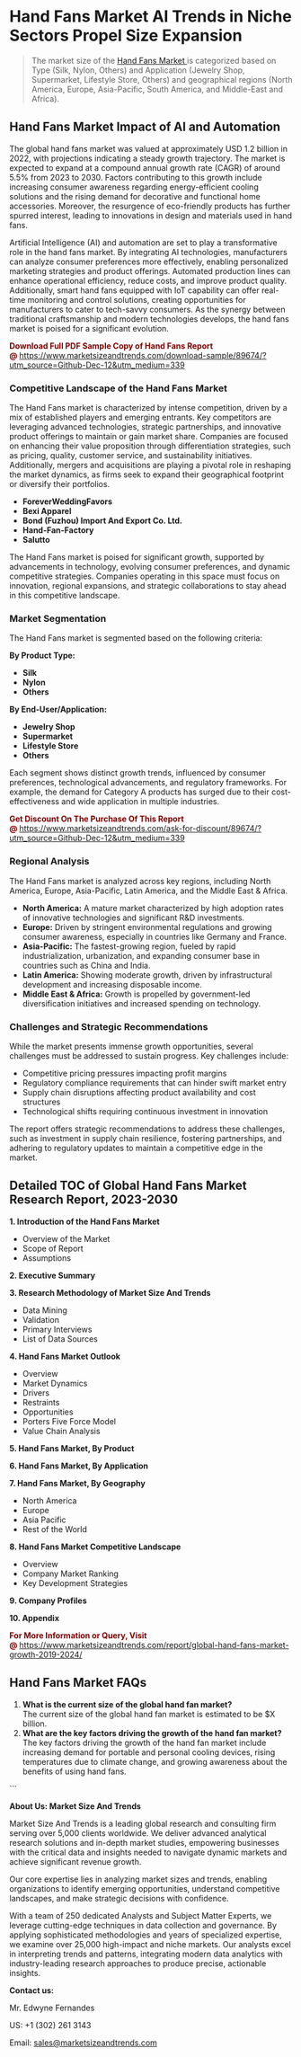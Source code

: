 <H1>Hand Fans Market AI Trends in Niche Sectors Propel Size Expansion</H1><blockquote><p>The market size of the <a href="https://www.marketsizeandtrends.com/download-sample/89674/?utm_source=Github-Dec-12&amp;utm_medium=339" target="_blank">Hand Fans Market </a>is categorized based on Type (Silk, Nylon, Others) and Application (Jewelry Shop, Supermarket, Lifestyle Store, Others) and geographical regions (North America, Europe, Asia-Pacific, South America, and Middle-East and Africa).</p></blockquote><p><h2>Hand Fans Market Impact of AI and Automation</h2><p>The global hand fans market was valued at approximately USD 1.2 billion in 2022, with projections indicating a steady growth trajectory. The market is expected to expand at a compound annual growth rate (CAGR) of around 5.5% from 2023 to 2030. Factors contributing to this growth include increasing consumer awareness regarding energy-efficient cooling solutions and the rising demand for decorative and functional home accessories. Moreover, the resurgence of eco-friendly products has further spurred interest, leading to innovations in design and materials used in hand fans.</p><p>Artificial Intelligence (AI) and automation are set to play a transformative role in the hand fans market. By integrating AI technologies, manufacturers can analyze consumer preferences more effectively, enabling personalized marketing strategies and product offerings. Automated production lines can enhance operational efficiency, reduce costs, and improve product quality. Additionally, smart hand fans equipped with IoT capability can offer real-time monitoring and control solutions, creating opportunities for manufacturers to cater to tech-savvy consumers. As the synergy between traditional craftsmanship and modern technologies develops, the hand fans market is poised for a significant evolution.</p></p><p><strong><span style="color: #800000;">Download Full PDF Sample Copy of Hand Fans Report @</span>&nbsp;</strong><a href="https://www.marketsizeandtrends.com/download-sample/89674/?utm_source=Github-Dec-12&amp;utm_medium=339">https://www.marketsizeandtrends.com/download-sample/89674/?utm_source=Github-Dec-12&amp;utm_medium=339</a></p><h3>Competitive Landscape of the Hand Fans Market</h3><p>The Hand Fans market is characterized by intense competition, driven by a mix of established players and emerging entrants. Key competitors are leveraging advanced technologies, strategic partnerships, and innovative product offerings to maintain or gain market share. Companies are focused on enhancing their value proposition through differentiation strategies, such as pricing, quality, customer service, and sustainability initiatives. Additionally, mergers and acquisitions are playing a pivotal role in reshaping the market dynamics, as firms seek to expand their geographical footprint or diversify their portfolios.</p><p><strong><p><ul><li>ForeverWeddingFavors </li><li> Bexi Apparel </li><li> Bond (Fuzhou) Import And Export Co. Ltd. </li><li> Hand-Fan-Factory </li><li> Salutto</p></li></ul></p></strong></p><p>The Hand Fans market is poised for significant growth, supported by advancements in technology, evolving consumer preferences, and dynamic competitive strategies. Companies operating in this space must focus on innovation, regional expansions, and strategic collaborations to stay ahead in this competitive landscape.</p><h3>Market Segmentation</h3><p>The Hand Fans market is segmented based on the following criteria:</p><p><strong>By Product Type:</strong></p><p><strong><p><ul><li>Silk </li><li> Nylon </li><li> Others</p></li></ul></p></strong></p><p><strong>By End-User/Application:</strong></p><p><strong><p><ul><li>Jewelry Shop </li><li> Supermarket </li><li> Lifestyle Store </li><li> Others</p></li></ul></p></strong></p><p>Each segment shows distinct growth trends, influenced by consumer preferences, technological advancements, and regulatory frameworks. For example, the demand for Category A products has surged due to their cost-effectiveness and wide application in multiple industries.</p><p><strong><span style="color: #800000;">Get Discount On The Purchase Of This Report @&nbsp;</span></strong><a href="https://www.marketsizeandtrends.com/ask-for-discount/89674/?utm_source=Github-Dec-12&amp;utm_medium=339">https://www.marketsizeandtrends.com/ask-for-discount/89674/?utm_source=Github-Dec-12&amp;utm_medium=339</a></p><h3>Regional Analysis</h3><p>The Hand Fans market is analyzed across key regions, including North America, Europe, Asia-Pacific, Latin America, and the Middle East &amp; Africa.</p><ul><li><strong>North America:</strong> A mature market characterized by high adoption rates of innovative technologies and significant R&amp;D investments.</li><li><strong>Europe:</strong> Driven by stringent environmental regulations and growing consumer awareness, especially in countries like Germany and France.</li><li><strong>Asia-Pacific:</strong> The fastest-growing region, fueled by rapid industrialization, urbanization, and expanding consumer base in countries such as China and India.</li><li><strong>Latin America:</strong> Showing moderate growth, driven by infrastructural development and increasing disposable income.</li><li><strong>Middle East &amp; Africa:</strong> Growth is propelled by government-led diversification initiatives and increased spending on technology.</li></ul><h3>Challenges and Strategic Recommendations</h3><p>While the market presents immense growth opportunities, several challenges must be addressed to sustain progress. Key challenges include:</p><ul><li>Competitive pricing pressures impacting profit margins</li><li>Regulatory compliance requirements that can hinder swift market entry</li><li>Supply chain disruptions affecting product availability and cost structures</li><li>Technological shifts requiring continuous investment in innovation</li></ul><p>The report offers strategic recommendations to address these challenges, such as investment in supply chain resilience, fostering partnerships, and adhering to regulatory updates to maintain a competitive edge in the market.</p><h2>Detailed TOC of Global Hand Fans Market Research Report, 2023-2030</h2><p><strong>1. Introduction of the Hand Fans Market</strong></p><ul><li>Overview of the Market</li><li>Scope of Report</li><li>Assumptions&nbsp;</li></ul><p><strong>2. Executive Summary</strong></p><p><strong>3. Research Methodology of <strong>Market Size And Trends</strong></strong></p><ul><li>Data Mining</li><li>Validation</li><li>Primary Interviews</li><li>List of Data Sources&nbsp;</li></ul><p><strong>4. Hand Fans Market Outlook</strong></p><ul><li>Overview</li><li>Market Dynamics</li><li>Drivers</li><li>Restraints</li><li>Opportunities</li><li>Porters Five Force Model</li><li>Value Chain Analysis&nbsp;</li></ul><p><strong>5. Hand Fans Market, By Product</strong></p><p><strong>6. Hand Fans Market, By Application</strong></p><p><strong>7. Hand Fans Market, By Geography</strong></p><ul><li>North America</li><li>Europe</li><li>Asia Pacific</li><li>Rest of the World&nbsp;</li></ul><p><strong>8. Hand Fans Market Competitive Landscape</strong></p><ul><li>Overview</li><li>Company Market Ranking</li><li>Key Development Strategies&nbsp;</li></ul><p><strong>9. Company Profiles</strong></p><p><strong>10. Appendix</strong></p><p><strong><span style="color: #800000;">For More Information or Query, Visit @&nbsp;</span></strong><a href="https://www.marketsizeandtrends.com/report/global-hand-fans-market-growth-2019-2024/">https://www.marketsizeandtrends.com/report/global-hand-fans-market-growth-2019-2024/</a></p><p> <h2>Hand Fans Market FAQs</h1> <ol> <li><strong>What is the current size of the global hand fan market?</strong><br>The current size of the global hand fan market is estimated to be $X billion.</li> <li><strong>What are the key factors driving the growth of the hand fan market?</strong><br>The key factors driving the growth of the hand fan market include increasing demand for portable and personal cooling devices, rising temperatures due to climate change, and growing awareness about the benefits of using hand fans.</li> <!-- Additional FAQs and answers go here --> </ol></body></html>```</p><p><strong>About Us:&nbsp;Market Size And Trends</strong></p><p>Market Size And Trends&nbsp;is a leading global research and consulting firm serving over 5,000 clients worldwide. We deliver advanced analytical research solutions and in-depth market studies, empowering businesses with the critical data and insights needed to navigate dynamic markets and achieve significant revenue growth.</p><p>Our core expertise lies in analyzing market sizes and trends, enabling organizations to identify emerging opportunities, understand competitive landscapes, and make strategic decisions with confidence.</p><p>With a team of 250 dedicated Analysts and Subject Matter Experts, we leverage cutting-edge techniques in data collection and governance. By applying sophisticated methodologies and years of specialized expertise, we examine over 25,000 high-impact and niche markets. Our analysts excel in interpreting trends and patterns, integrating modern data analytics with industry-leading research approaches to produce precise, actionable insights.</p><p><strong>Contact us:</strong></p><p>Mr. Edwyne Fernandes</p><p>US: +1 (302) 261 3143</p><p>Email: <a href="mailto:sales@marketsizeandtrends.com">sales@marketsizeandtrends.com</a>&nbsp;</p>
